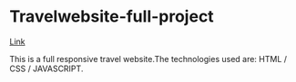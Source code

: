 # Travelwebsite-full-project

<a href="https://dragostrifan.github.io/Travelwebsite-full-project/">Link</a>

This is a full responsive travel website.The technologies used are: HTML / CSS / JAVASCRIPT.

